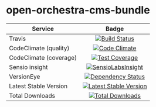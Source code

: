 open-orchestra-cms-bundle
=========================

| Service       | Badge         |
| ------------- |:-------------:|
| Travis | [![Build Status](https://travis-ci.org/open-orchestra/open-orchestra-cms-bundle.svg?branch=master)](https://travis-ci.org/open-orchestra/open-orchestra-cms-bundle) |
| CodeClimate (quality) | [![Code Climate](https://codeclimate.com/github/open-orchestra/open-orchestra-cms-bundle/badges/gpa.svg)](https://codeclimate.com/github/open-orchestra/open-orchestra-cms-bundle) |
| CodeClimate (coverage) | [![Test Coverage](https://codeclimate.com/github/open-orchestra/open-orchestra-cms-bundle/badges/coverage.svg)](https://codeclimate.com/github/open-orchestra/open-orchestra-cms-bundle/coverage) |
| Sensio insight | [![SensioLabsInsight](https://insight.sensiolabs.com/projects/a471bf8e-04c7-4cef-955a-17c2a5db77eb/big.png)](https://insight.sensiolabs.com/projects/a471bf8e-04c7-4cef-955a-17c2a5db77eb) |
| VersionEye | [![Dependency Status](https://www.versioneye.com/user/projects/551e8782971f7843390000f6/badge.svg?style=flat)](https://www.versioneye.com/user/projects/551e8782971f7843390000f6)|
| Latest Stable Version | [![Latest Stable Version](https://poser.pugx.org/open-orchestra/open-orchestra-cms-bundle/v/stable)](https://packagist.org/packages/open-orchestra/open-orchestra-cms-bundle) |
| Total Downloads | [![Total Downloads](https://poser.pugx.org/open-orchestra/open-orchestra-cms-bundle/downloads)](https://packagist.org/packages/open-orchestra/open-orchestra-cms-bundle) |
